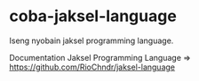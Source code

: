 # coba-jaksel-language

Iseng nyobain jaksel programming language.

Documentation Jaksel Programming Language => https://github.com/RioChndr/jaksel-language
